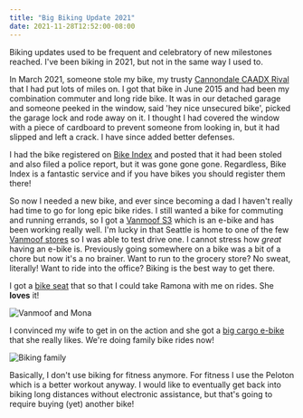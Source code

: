 ```yaml
---
title: "Big Biking Update 2021"
date: 2021-11-28T12:52:00-08:00
---
```


Biking updates used to be frequent and celebratory of new milestones reached. I've been biking in 2021, but not in the same way I used to.

In March 2021, someone stole my bike, my trusty [Cannondale CAADX Rival](http://www.cannondale.com/nam_en/2015/bikes/road/cyclocross/caadx/caadx-sram-rival-disc) that I had put lots of miles on. I got that bike in June 2015 and had been my combination commuter and long ride bike. It was in our detached garage and someone peeked in the window, said 'hey nice unsecured bike', picked the garage lock and rode away on it. I thought I had covered the window with a piece of cardboard to prevent someone from looking in, but it had slipped and left a crack. I have since added better defenses.

I had the bike registered on [Bike Index](https://bikeindex.org/) and posted that it had been stoled and also filed a police report, but it was gone gone gone. Regardless, Bike Index is a fantastic service and if you have bikes you should register them there! 

So now I needed a new bike, and ever since becoming a dad I haven't really had time to go for long epic bike rides. I still wanted a bike for commuting and running errands, so I got a [Vanmoof S3](https://www.vanmoof.com/en-US/s3?color=dark) which is an e-bike and has been working really well. I'm lucky in that Seattle is home to one of the few [Vanmoof stores](https://www.vanmoof.com/en-US/stores/seattle) so I was able to test drive one. I cannot stress how *great* having an e-bike is. Previously going somewhere on a bike was a bit of a chore but now it's a no brainer. Want to run to the grocery store? No sweat, literally! Want to ride into the office? Biking is the best way to get there. 

I got a [bike seat](https://www.amazon.com/Thule-Yepp-mount-child-seat-Orange/dp/B004PYEB0M) that so that I could take Ramona with me on rides. She **loves** it! 

![Vanmoof and Mona](/images/IMG_5071.jpeg)

I convinced my wife to get in on the action and she got a [big cargo e-bike](https://www.radpowerbikes.com/products/radwagon-electric-cargo-bike) that she really likes. We're doing family bike rides now!

![Biking family](/images/IMG_5600.jpeg)

Basically, I don't use biking for fitness anymore. For fitness I use the Peloton which is a better workout anyway. I would like to eventually get back into biking long distances without electronic assistance, but that's going to require buying (yet) another bike!
